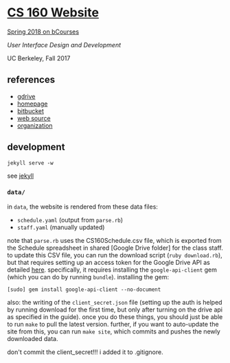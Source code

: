 # [CS 160 Website](http://cs160.ninja)

[Spring 2018 on bCourses](https://bcourses.berkeley.edu/courses/1469435)

*User Interface Design and Development*

UC Berkeley, Fall 2017

## references

- [gdrive](https://drive.google.com/drive/folders/0Bw5c_JsRiheEV2wya3hTeVRwaWs)
- [homepage](http://cs160-berkeley.github.io/website)
- [bitbucket](https://bitbucket.org/cs160-staff/)
- [web source](https://github.com/cs160-berkeley/website)
- [organization](https://github.com/cs160-berkeley)

## development

    jekyll serve -w

see [jekyll](https://jekyllrb.com/)

### `data/`

in `data`, the website is rendered from these data files:

- `schedule.yaml` (output from `parse.rb`)
- `staff.yaml` (manually updated)

note that `parse.rb` uses the CS160Schedule.csv file, which is exported from
the Schedule spreadsheet in shared [Google Drive folder] for the class staff.
to update this CSV file, you can run the download script (`ruby download.rb`),
but that requires setting up an access token for the Google Drive API as
detailed [here](https://developers.google.com/drive/v3/web/quickstart/ruby).
specifically, it requires installing the `google-api-client` gem (which you can
do by running `bundle`). installing the gem:

    [sudo] gem install google-api-client --no-document

also: the writing of the `client_secret.json` file (setting up the auth is
helped by running download for the first time, but only after turning on the
drive api as specified in the guide). once you do these things, you should just
be able to run `make` to pull the latest version. further, if you want to
auto-update the site from this, you can run `make site`, which commits and
pushes the newly downloaded data.

don't commit the client_secret!!! i added it to .gitignore.

